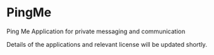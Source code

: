 PingMe
======

Ping Me Application for private messaging and communication

Details of the applications and relevant license will be updated shortly.
